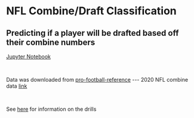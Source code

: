 # NFL Combine/Draft Classification
## Predicting if a player will be drafted based off their combine numbers

[Jupyter Notebook](https://github.com/blg-uwm/NFL-Combine/blob/master/combine.ipynb)

<br>

Data was downloaded from [pro-football-reference](https://www.pro-football-reference.com/) --- 2020 NFL combine data [link](https://www.pro-football-reference.com/draft/2020-combine.htm)

<br>

See [here](http://www.nfl.com/combine/workouts) for information on the drills

